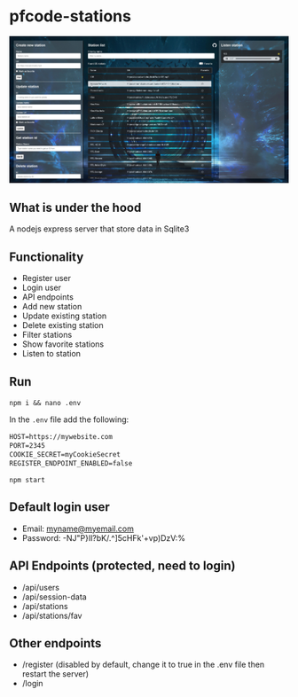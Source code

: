 # pfcode-stations

![alt text](./public/img/app/app.jpg "Pfcode Stations")

## What is under the hood

A nodejs express server that store data in Sqlite3

## Functionality

- Register user
- Login user
- API endpoints
- Add new station
- Update existing station
- Delete existing station
- Filter stations
- Show favorite stations
- Listen to station

## Run

```shell
npm i && nano .env
```

In the ```.env``` file add the following:

```shell
HOST=https://mywebsite.com
PORT=2345
COOKIE_SECRET=myCookieSecret
REGISTER_ENDPOINT_ENABLED=false
```

```shell
npm start
```

## Default login user

- Email: myname@myemail.com
- Password: -NJ"P}Il?bK/.^]5cHFk'+vp)DzV:%

## API Endpoints (protected, need to login)

- /api/users
- /api/session-data
- /api/stations
- /api/stations/fav

## Other endpoints

- /register (disabled by default, change it to true in the .env file then restart the server)
- /login
